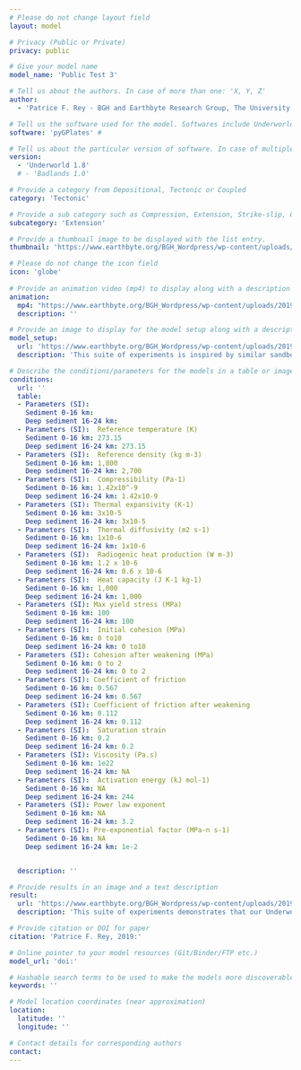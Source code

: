 ```yaml
---
# Please do not change layout field 
layout: model

# Privacy (Public or Private)
privacy: public

# Give your model name
model_name: 'Public Test 3'

# Tell us about the authors. In case of more than one: 'X, Y, Z'
author: 
  - 'Patrice F. Rey - BGH and Earthbyte Research Group, The University of Sydney, patrice.rey@sydney.edu.au'

# Tell us the software used for the model. Softwares include Underworld, Badlands, Badlands-Underworld, Badlands-GPlates-CitcomS
software: 'pyGPlates' # 

# Tell us about the particular version of software. In case of multiple, mention them in a list format by adding a bullet dash in the next line as shown
version: 
  - 'Underworld 1.8'
  # - 'Badlands 1.0'

# Provide a category from Depositional, Tectonic or Coupled
category: 'Tectonic' 

# Provide a sub category such as Compression, Extension, Strike-slip, Conceptual, Case-study.
subcategory: 'Extension'

# Provide a thumbnail image to be displayed with the list entry.  
thumbnail: 'https://www.earthbyte.org/BGH_Wordpress/wp-content/uploads/2019/09/PR229_88.png'

# Please do not change the icon field
icon: 'globe'
  
# Provide an animation video (mp4) to display along with a description
animation:
  mp4: "https://www.earthbyte.org/BGH_Wordpress/wp-content/uploads/2019/08/A_PR221b.mp4"
  description: ''

# Provide an image to display for the model setup along with a description
model_setup:
  url: 'https://www.earthbyte.org/BGH_Wordpress/wp-content/uploads/2019/09/McClay_InternalCondition-1.png'
  description: 'This suite of experiments is inspired by similar sandbox analog models from Kent McClay. Here, the aim is to develop an Underworld 2D template capable of matching the modelling outcomes of the best sandbox experiments. Our template represents a domain 144 km long and 36 km deep, the top 12 km of which is made of air-like material. There is 16 km of sedimentary rocks (pre-rift sequence) distributed over 10 layers, the top 10 are 1.5 km thick. Underneath, there is 8 km of stronger rocks (i.e. larger cohesion and coefficient of friction). We include a salt-like layer (constant density 2000 kg/m3, viscosity 1e19 Pa.s), either at the surface of the model, or within top section of the pre-rift sequence. The density of the sediments increases with depth either incrementaly or following a dependence on the confining pressure to simulate compaction. During extension, the progressive burial of the salt layer under sediments of increasing density results in a density inversion. In some models we impose a pseudo-isostatic condition at the base of the model, to maintain the lithostatic pressure constant. The wall to the right moves away at 2 cm/yr. To mimic sandbox kinematic boundary conditions, we i/ turn off the isostasy, ii/ impose a constant velocity at the base of the model, as well as on the vertical wall on the left where it meets with the lower basal layer, and iii/ we add a thin, low viscosity layer, to decouple the sedimentary sequence from the backstop and the bottom layer.'

# Describe the conditions/parameters for the models in a table or image or both along with a description
conditions:
  url: ''
  table:
  - Parameters (SI):  
    Sediment 0-16 km: 
    Deep sediment 16-24 km:
  - Parameters (SI):  Reference temperature (K)
    Sediment 0-16 km: 273.15
    Deep sediment 16-24 km: 273.15
  - Parameters (SI):  Reference density (kg m-3)
    Sediment 0-16 km: 1,800
    Deep sediment 16-24 km: 2,700
  - Parameters (SI):  Compressibility (Pa-1)
    Sediment 0-16 km: 1.42x10^-9
    Deep sediment 16-24 km: 1.42x10-9
  - Parameters (SI): Thermal expansivity (K-1)
    Sediment 0-16 km: 3x10-5
    Deep sediment 16-24 km: 3x10-5
  - Parameters (SI):  Thermal diffusivity (m2 s-1)
    Sediment 0-16 km: 1x10-6
    Deep sediment 16-24 km: 1x10-6
  - Parameters (SI):  Radiogenic heat production (W m-3)
    Sediment 0-16 km: 1.2 x 10-6
    Deep sediment 16-24 km: 0.6 x 10-6
  - Parameters (SI):  Heat capacity (J K-1 kg-1)
    Sediment 0-16 km: 1,000
    Deep sediment 16-24 km: 1,000
  - Parameters (SI): Max yield stress (MPa)
    Sediment 0-16 km: 100
    Deep sediment 16-24 km: 100
  - Parameters (SI):  Initial cohesion (MPa)
    Sediment 0-16 km: 0 to10
    Deep sediment 16-24 km: 0 to10
  - Parameters (SI): Cohesion after weakening (MPa)
    Sediment 0-16 km: 0 to 2
    Deep sediment 16-24 km: 0 to 2
  - Parameters (SI): Coefficient of friction
    Sediment 0-16 km: 0.567
    Deep sediment 16-24 km: 0.567
  - Parameters (SI): Coefficient of friction after weakening 
    Sediment 0-16 km: 0.112
    Deep sediment 16-24 km: 0.112
  - Parameters (SI):  Saturation strain
    Sediment 0-16 km: 0.2
    Deep sediment 16-24 km: 0.2
  - Parameters (SI): Viscosity (Pa.s) 
    Sediment 0-16 km: 1e22
    Deep sediment 16-24 km: NA
  - Parameters (SI):  Activation energy (kJ mol-1)
    Sediment 0-16 km: NA 
    Deep sediment 16-24 km: 244
  - Parameters (SI): Power law exponent
    Sediment 0-16 km: NA
    Deep sediment 16-24 km: 3.2
  - Parameters (SI): Pre-exponential factor (MPa-n s-1)  
    Sediment 0-16 km: NA
    Deep sediment 16-24 km: 1e-2


  description: ''

# Provide results in an image and a text description
result:
  url: 'https://www.earthbyte.org/BGH_Wordpress/wp-content/uploads/2019/09/PR229_88.png'
  description: 'This suite of experiments demonstrates that our Underworld 2D template is capable of delivering model outputs comparable to some of the best sandbox experiments facilities. Some of the advantages of our numerical sandox template include: i/ speed, as models can be set up in minutes and dozens of them can be run in 24 to 48 hours; ii/ our numerical experiments keep track of temperature, stress, strain rate, and accumulated strain; iii/ the pressure- and temperature-dependent density and rheology of each individual layers can be specified; iv/ isostasy can be accounted for; and v/ our template allows for time-dependent boundary conditions and simple surface processes.'

# Provide citation or DOI for paper
citation: 'Patrice F. Rey, 2019:'

# Online pointer to your model resources (Git/Binder/FTP etc.)
model_url: 'doi:'

# Hashable search terms to be used to make the models more discoverable
keywords: '' 

# Model location coordinates (near approximation)
location: 
  latitude: ''
  longitude: ''

# Contact details for corresponding authors
contact:
---
```

